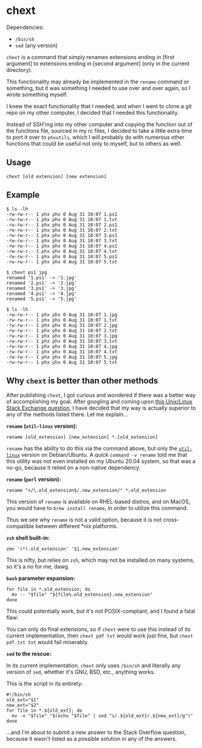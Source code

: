 # chext

Dependencies:

- `/bin/sh`
- `sed` (any version)

`chext` is a command that simply renames extensions ending in [first argument] to extensions ending in [second argument] (only in the current directory).

This functionality may already be implemented in the `rename` command or something, but it was something I needed to use over and over again, so I wrote something myself.

I knew the exact functionality that I needed, and when I went to clone a git repo on my other computer, I decided that I needed	this functionality.

Instead of SSH'ing into my other computer and copying the function out of the functions file, sourced in my rc files, I decided to take a little extra time
to port it over to `phxutils`, which I will probably do with numerous other functions that could be useful not only to myself, but to others as well.

## Usage

`chext [old extension] [new extension]`

## Example

```
$ ls -lh
-rw-rw-r-- 1 phx phx 0 Aug 31 10:07 1.ps1
-rw-rw-r-- 1 phx phx 0 Aug 31 10:07 1.txt
-rw-rw-r-- 1 phx phx 0 Aug 31 10:07 2.ps1
-rw-rw-r-- 1 phx phx 0 Aug 31 10:07 2.txt
-rw-rw-r-- 1 phx phx 0 Aug 31 10:07 3.ps1
-rw-rw-r-- 1 phx phx 0 Aug 31 10:07 3.txt
-rw-rw-r-- 1 phx phx 0 Aug 31 10:07 4.ps1
-rw-rw-r-- 1 phx phx 0 Aug 31 10:07 4.txt
-rw-rw-r-- 1 phx phx 0 Aug 31 10:07 5.ps1
-rw-rw-r-- 1 phx phx 0 Aug 31 10:07 5.txt

$ chext ps1 jpg
renamed '1.ps1' -> '1.jpg'
renamed '2.ps1' -> '2.jpg'
renamed '3.ps1' -> '3.jpg'
renamed '4.ps1' -> '4.jpg'
renamed '5.ps1' -> '5.jpg'

$ ls -lh
-rw-rw-r-- 1 phx phx 0 Aug 31 10:07 1.jpg
-rw-rw-r-- 1 phx phx 0 Aug 31 10:07 1.txt
-rw-rw-r-- 1 phx phx 0 Aug 31 10:07 2.jpg
-rw-rw-r-- 1 phx phx 0 Aug 31 10:07 2.txt
-rw-rw-r-- 1 phx phx 0 Aug 31 10:07 3.jpg
-rw-rw-r-- 1 phx phx 0 Aug 31 10:07 3.txt
-rw-rw-r-- 1 phx phx 0 Aug 31 10:07 4.jpg
-rw-rw-r-- 1 phx phx 0 Aug 31 10:07 4.txt
-rw-rw-r-- 1 phx phx 0 Aug 31 10:07 5.jpg
-rw-rw-r-- 1 phx phx 0 Aug 31 10:07 5.txt
```

## Why `chext` is better than other methods

After publishing `chext`, I got curious and wondered if there was a better way of accomplishing my goal.
After googling and coming upon [this Unix/Linux Stack Exchange question](https://unix.stackexchange.com/questions/19654/how-do-i-change-the-extension-of-multiple-files),
I have decided that my way is actually superior to any of the methods listed there. Let me explain...

**`rename` (`util-linux` version):**

```
rename [old_extension] [new_extension] *.[old_extension]
```

`rename` has the ability to do this via the command above, but only the [`util-linux`](https://en.wikipedia.org/wiki/Util-linux) version on Debian/Ubuntu.
A quick `command -v rename` told me that this utility was not even installed on my Ubuntu 20.04 system, so that was a no-go, because it relied on a non-native dependency.


**`rename` (`perl` version):**

```
rename "s/\.old_extension$/.new_extension/" *.old_extension
```

This version of `rename` is available on RHEL-based distros, and on MacOS, you would have to `brew install rename`, in order to utilize this command.

Thus we see why `rename` is not a valid option, because it is not cross-compatible between different *nix platforms.

**`zsh` shell built-in:**

```
zmv '(*).old_extension' '$1.new_extension'
```

This is nifty, but relies on `zsh`, which may not be installed on many systems, so it's a no for me, dawg.

**`bash` parameter expansion:**

```
for file in *.old_extension; do
  mv -- "$file" "${file%.old_extension}.new_extension"
done
```

This could potentially work, but it's not POSIX-compliant, and I found a fatal flaw:

You can only do final extensions, so if `chext` were to use this instead of its current implementation, then `chext pdf txt` would work just fine,
but `chext pdf.txt txt` would fail miserably.

**`sed` to the rescue:**

In its current implementation, `chext` only uses `/bin/sh` and literally any version of `sed`, whether it's GNU, BSD, etc., anything works.

This is the script in its entirety:

```
#!/bin/sh
old_ext="$1" 
new_ext="$2" 
for file in *.${old_ext}; do
  mv -v "$file" "$(echo "$file" | sed "s/.${old_ext}/.${new_ext}/g")"
done
```

...and I'm about to submit a new answer to the Stack Overflow question, because it wasn't listed as a possible solution in any of the answers.


